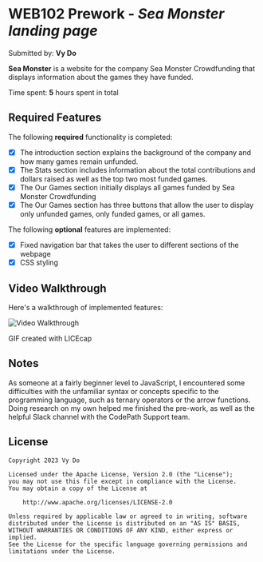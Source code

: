 # WEB102 Prework - *Sea Monster landing page*

Submitted by: **Vy Do**

**Sea Monster** is a website for the company Sea Monster Crowdfunding that displays information about the games they have funded.

Time spent: **5** hours spent in total

## Required Features

The following **required** functionality is completed:

* [x] The introduction section explains the background of the company and how many games remain unfunded.
* [x] The Stats section includes information about the total contributions and dollars raised as well as the top two most funded games.
* [x] The Our Games section initially displays all games funded by Sea Monster Crowdfunding
* [x] The Our Games section has three buttons that allow the user to display only unfunded games, only funded games, or all games.

The following **optional** features are implemented:

* [x] Fixed navigation bar that takes the user to different sections of the webpage
* [x] CSS styling

## Video Walkthrough

Here's a walkthrough of implemented features:

<img src='https://imgur.com/YGuAXg5' title='Video Walkthrough' width='' alt='Video Walkthrough' />

<!-- Replace this with whatever GIF tool you used! -->
GIF created with LICEcap

## Notes

As someone at a fairly beginner level to JavaScript, I encountered some difficulties with the unfamiliar syntax or concepts specific to the programming language, such as ternary operators or the arrow functions. Doing research on my own helped me finished the pre-work, as well as the helpful Slack channel with the CodePath Support team.

## License

    Copyright 2023 Vy Do

    Licensed under the Apache License, Version 2.0 (the "License");
    you may not use this file except in compliance with the License.
    You may obtain a copy of the License at

        http://www.apache.org/licenses/LICENSE-2.0

    Unless required by applicable law or agreed to in writing, software
    distributed under the License is distributed on an "AS IS" BASIS,
    WITHOUT WARRANTIES OR CONDITIONS OF ANY KIND, either express or implied.
    See the License for the specific language governing permissions and
    limitations under the License.
